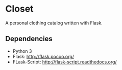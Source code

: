# Closet
A personal clothing catalog written with Flask.
## Dependencies
- Python 3
- Flask: http://flask.pocoo.org/
- FLask-Script: http://flask-script.readthedocs.org/
